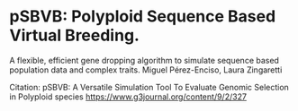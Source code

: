 # pSBVB: Polyploid Sequence Based Virtual Breeding.
A flexible, efficient gene dropping algorithm to simulate sequence based population data and complex traits.
Miguel Pérez-Enciso, Laura Zingaretti

Citation:
pSBVB: A Versatile Simulation Tool To Evaluate Genomic Selection in Polyploid species
https://www.g3journal.org/content/9/2/327
